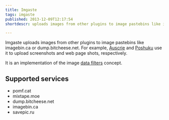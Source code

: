 ```yaml
---
title: Imgaste
tags: imgaste
published: 2013-12-09T12:17:54
shortdescr: uploads images from other plugins to image pastebins like imagebin

---
```


Imgaste uploads images from other plugins to image pastebins like
imagebin.ca or dump.bitcheese.net. For example,
[Auscrie](/plugins-auscrie) and [Poshuku](/plugins-poshuku) use it to
upload screenshots and web page shots, respectively.

It is an implementation of the image [data filters](/concepts-data-filters) concept.

Supported services
------------------

- pomf.cat
- mixtape.moe
- dump.bitcheese.net
- imagebin.ca
- savepic.ru
